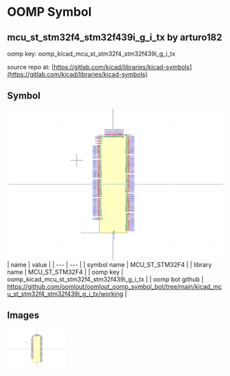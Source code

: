 # OOMP Symbol  
## mcu_st_stm32f4_stm32f439i_g_i_tx  by arturo182  
  
oomp key: oomp_kicad_mcu_st_stm32f4_stm32f439i_g_i_tx  
  
source repo at: [https://gitlab.com/kicad/libraries/kicad-symbols](https://gitlab.com/kicad/libraries/kicad-symbols)  
## Symbol  
  
[![working.png](working_600.png)](working.png)  
| name | value | 
| --- | --- | 
| symbol name | MCU_ST_STM32F4 | 
| library name | MCU_ST_STM32F4 | 
| oomp key | oomp_kicad_mcu_st_stm32f4_stm32f439i_g_i_tx | 
| oomp bot github | https://github.com/oomlout/oomlout_oomp_symbol_bot/tree/main/kicad_mcu_st_stm32f4_stm32f439i_g_i_tx/working | 
## Images  
  
[![working.png](working_140.png)](working.png)  
